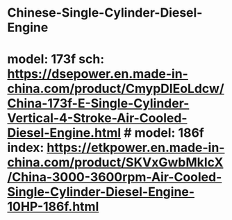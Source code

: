# Chinese-Single-Cylinder-Diesel-Engine
# model: 173f sch: https://dsepower.en.made-in-china.com/product/CmypDlEoLdcw/China-173f-E-Single-Cylinder-Vertical-4-Stroke-Air-Cooled-Diesel-Engine.html # model: 186f index: https://etkpower.en.made-in-china.com/product/SKVxGwbMkIcX/China-3000-3600rpm-Air-Cooled-Single-Cylinder-Diesel-Engine-10HP-186f.html
